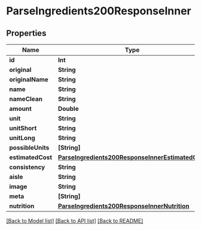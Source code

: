 # ParseIngredients200ResponseInner

## Properties
Name | Type | Description | Notes
------------ | ------------- | ------------- | -------------
**id** | **Int** |  | 
**original** | **String** |  | 
**originalName** | **String** |  | 
**name** | **String** |  | 
**nameClean** | **String** |  | 
**amount** | **Double** |  | 
**unit** | **String** |  | 
**unitShort** | **String** |  | 
**unitLong** | **String** |  | 
**possibleUnits** | **[String]** |  | 
**estimatedCost** | [**ParseIngredients200ResponseInnerEstimatedCost**](ParseIngredients200ResponseInnerEstimatedCost.md) |  | 
**consistency** | **String** |  | 
**aisle** | **String** |  | 
**image** | **String** |  | 
**meta** | **[String]** |  | 
**nutrition** | [**ParseIngredients200ResponseInnerNutrition**](ParseIngredients200ResponseInnerNutrition.md) |  | 

[[Back to Model list]](../README.md#documentation-for-models) [[Back to API list]](../README.md#documentation-for-api-endpoints) [[Back to README]](../README.md)



